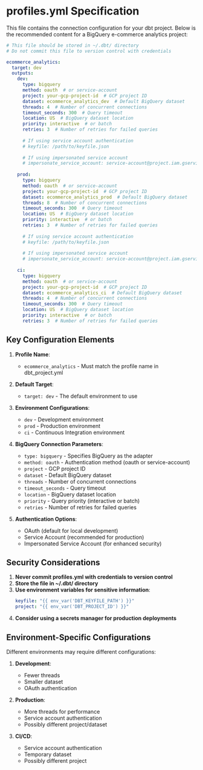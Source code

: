 # profiles.yml Specification

This file contains the connection configuration for your dbt project. Below is the recommended content for a BigQuery e-commerce analytics project:

```yaml
# This file should be stored in ~/.dbt/ directory
# Do not commit this file to version control with credentials

ecommerce_analytics:
  target: dev
  outputs:
    dev:
      type: bigquery
      method: oauth  # or service-account
      project: your-gcp-project-id  # GCP project ID
      dataset: ecommerce_analytics_dev  # Default BigQuery dataset
      threads: 4  # Number of concurrent connections
      timeout_seconds: 300  # Query timeout
      location: US  # BigQuery dataset location
      priority: interactive  # or batch
      retries: 3  # Number of retries for failed queries
      
      # If using service account authentication
      # keyfile: /path/to/keyfile.json
      
      # If using impersonated service account
      # impersonate_service_account: service-account@project.iam.gserviceaccount.com
      
    prod:
      type: bigquery
      method: oauth  # or service-account
      project: your-gcp-project-id  # GCP project ID
      dataset: ecommerce_analytics_prod  # Default BigQuery dataset
      threads: 8  # Number of concurrent connections
      timeout_seconds: 300  # Query timeout
      location: US  # BigQuery dataset location
      priority: interactive  # or batch
      retries: 3  # Number of retries for failed queries
      
      # If using service account authentication
      # keyfile: /path/to/keyfile.json
      
      # If using impersonated service account
      # impersonate_service_account: service-account@project.iam.gserviceaccount.com
    
    ci:
      type: bigquery
      method: oauth  # or service-account
      project: your-gcp-project-id  # GCP project ID
      dataset: ecommerce_analytics_ci  # Default BigQuery dataset
      threads: 4  # Number of concurrent connections
      timeout_seconds: 300  # Query timeout
      location: US  # BigQuery dataset location
      priority: interactive  # or batch
      retries: 3  # Number of retries for failed queries
```

## Key Configuration Elements

1. **Profile Name**:
   - `ecommerce_analytics` - Must match the profile name in dbt_project.yml

2. **Default Target**:
   - `target: dev` - The default environment to use

3. **Environment Configurations**:
   - `dev` - Development environment
   - `prod` - Production environment
   - `ci` - Continuous Integration environment

4. **BigQuery Connection Parameters**:
   - `type: bigquery` - Specifies BigQuery as the adapter
   - `method: oauth` - Authentication method (oauth or service-account)
   - `project` - GCP project ID
   - `dataset` - Default BigQuery dataset
   - `threads` - Number of concurrent connections
   - `timeout_seconds` - Query timeout
   - `location` - BigQuery dataset location
   - `priority` - Query priority (interactive or batch)
   - `retries` - Number of retries for failed queries

5. **Authentication Options**:
   - OAuth (default for local development)
   - Service Account (recommended for production)
   - Impersonated Service Account (for enhanced security)

## Security Considerations

1. **Never commit profiles.yml with credentials to version control**
2. **Store the file in ~/.dbt/ directory**
3. **Use environment variables for sensitive information**:
   ```yaml
   keyfile: "{{ env_var('DBT_KEYFILE_PATH') }}"
   project: "{{ env_var('DBT_PROJECT_ID') }}"
   ```
4. **Consider using a secrets manager for production deployments**

## Environment-Specific Configurations

Different environments may require different configurations:

1. **Development**:
   - Fewer threads
   - Smaller dataset
   - OAuth authentication

2. **Production**:
   - More threads for performance
   - Service account authentication
   - Possibly different project/dataset

3. **CI/CD**:
   - Service account authentication
   - Temporary dataset
   - Possibly different project